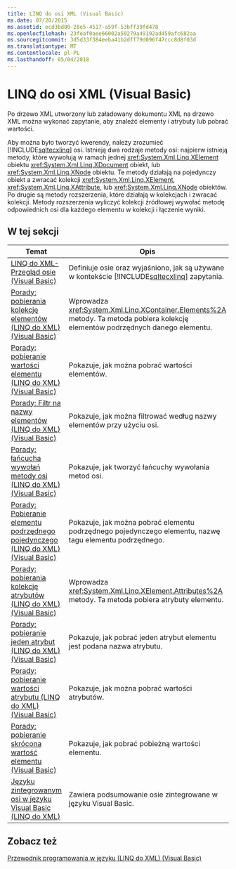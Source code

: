 ```yaml
---
title: LINQ do osi XML (Visual Basic)
ms.date: 07/20/2015
ms.assetid: ecd3bd00-28e5-4517-a59f-53bff39fd478
ms.openlocfilehash: 23feaf0aee66002a59279a49192ad459afc682aa
ms.sourcegitcommit: 3d5d33f384eeba41b2dff79d096f47ccc8d8f03d
ms.translationtype: MT
ms.contentlocale: pl-PL
ms.lasthandoff: 05/04/2018
---
```

# <a name="linq-to-xml-axes-visual-basic"></a>LINQ do osi XML (Visual Basic)
Po drzewo XML utworzony lub załadowany dokumentu XML na drzewo XML można wykonać zapytanie, aby znaleźć elementy i atrybuty lub pobrać wartości.  
  
 Aby można było tworzyć kwerendy, należy zrozumieć [!INCLUDE[sqltecxlinq](~/includes/sqltecxlinq-md.md)] osi. Istnieją dwa rodzaje metody osi: najpierw istnieją metody, które wywołują w ramach jednej <xref:System.Xml.Linq.XElement> obiektu <xref:System.Xml.Linq.XDocument> obiekt, lub <xref:System.Xml.Linq.XNode> obiektu. Te metody działają na pojedynczy obiekt a zwracać kolekcji <xref:System.Xml.Linq.XElement>, <xref:System.Xml.Linq.XAttribute>, lub <xref:System.Xml.Linq.XNode> obiektów. Po drugie są metody rozszerzenia, które działają w kolekcjach i zwracać kolekcji. Metody rozszerzenia wyliczyć kolekcji źródłowej wywołać metodę odpowiednich osi dla każdego elementu w kolekcji i łączenie wyniki.  
  
## <a name="in-this-section"></a>W tej sekcji  
  
|Temat|Opis|  
|-----------|-----------------|  
|[LINQ do XML-Przegląd osie (Visual Basic)](../../../../visual-basic/programming-guide/concepts/linq/linq-to-xml-axes-overview.md)|Definiuje osie oraz wyjaśniono, jak są używane w kontekście [!INCLUDE[sqltecxlinq](~/includes/sqltecxlinq-md.md)] zapytania.|  
|[Porady: pobierania kolekcję elementów (LINQ do XML) (Visual Basic)](../../../../visual-basic/programming-guide/concepts/linq/how-to-retrieve-a-collection-of-elements-linq-to-xml.md)|Wprowadza <xref:System.Xml.Linq.XContainer.Elements%2A> metody. Ta metoda pobiera kolekcję elementów podrzędnych danego elementu.|  
|[Porady: pobieranie wartości elementu (LINQ do XML) (Visual Basic)](../../../../visual-basic/programming-guide/concepts/linq/how-to-retrieve-the-value-of-an-element-linq-to-xml.md)|Pokazuje, jak można pobrać wartości elementów.|  
|[Porady: Filtr na nazwy elementów (LINQ do XML) (Visual Basic)](../../../../visual-basic/programming-guide/concepts/linq/how-to-filter-on-element-names-linq-to-xml.md)|Pokazuje, jak można filtrować według nazwy elementów przy użyciu osi.|  
|[Porady: łańcucha wywołań metody osi (LINQ do XML) (Visual Basic)](../../../../visual-basic/programming-guide/concepts/linq/how-to-chain-axis-method-calls-linq-to-xml.md)|Pokazuje, jak tworzyć łańcuchy wywołania metod osi.|  
|[Porady: Pobieranie elementu podrzędnego pojedynczego (LINQ do XML) (Visual Basic)](../../../../visual-basic/programming-guide/concepts/linq/how-to-retrieve-a-single-child-element-linq-to-xml.md)|Pokazuje, jak można pobrać elementu podrzędnego pojedynczego elementu, nazwę tagu elementu podrzędnego.|  
|[Porady: pobierania kolekcję atrybutów (LINQ do XML) (Visual Basic)](../../../../visual-basic/programming-guide/concepts/linq/how-to-retrieve-a-collection-of-attributes-linq-to-xml.md)|Wprowadza <xref:System.Xml.Linq.XElement.Attributes%2A> metody. Ta metoda pobiera atrybuty elementu.|  
|[Porady: pobieranie jeden atrybut (LINQ do XML) (Visual Basic)](../../../../visual-basic/programming-guide/concepts/linq/how-to-retrieve-a-single-attribute-linq-to-xml.md)|Pokazuje, jak pobrać jeden atrybut elementu jest podana nazwa atrybutu.|  
|[Porady: pobieranie wartości atrybutu (LINQ do XML) (Visual Basic)](../../../../visual-basic/programming-guide/concepts/linq/how-to-retrieve-the-value-of-an-attribute-linq-to-xml.md)|Pokazuje, jak można pobrać wartości atrybutów.|  
|[Porady: pobieranie skrócona wartość elementu (Visual Basic)](../../../../visual-basic/programming-guide/concepts/linq/how-to-retrieve-the-shallow-value-of-an-element.md)|Pokazuje, jak pobrać pobieżną wartości elementu.|  
|[Języku zintegrowanym osi w języku Visual Basic (LINQ do XML)](../../../../visual-basic/programming-guide/concepts/linq/language-integrated-axes.md)|Zawiera podsumowanie osie zintegrowane w języku Visual Basic.|  
  
## <a name="see-also"></a>Zobacz też  
 [Przewodnik programowania w języku (LINQ do XML) (Visual Basic)](../../../../visual-basic/programming-guide/concepts/linq/programming-guide-linq-to-xml.md)
